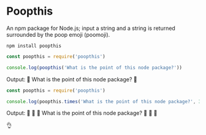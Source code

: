 # Poopthis

An npm package for Node.js; input a string and a string is returned surrounded
by the poop emoji (poomoji).

`npm install poopthis`

```javascript
const poopthis = require('poopthis')

console.log(poopthis('What is the point of this node package?'))
```
Output: :hankey: What is the point of this node package? :hankey:

```javascript
const poopthis = require('poopthis')

console.log(poopthis.times('What is the point of this node package?', 3))
```
Output: :hankey: :hankey: :hankey: What is the point of this node package? :hankey: :hankey: :hankey:

:ok_hand:
